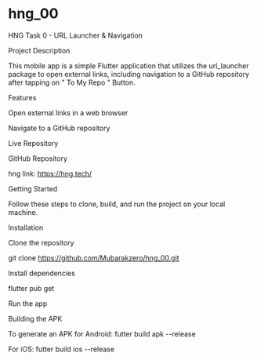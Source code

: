 # hng_00

HNG Task 0 - URL Launcher & Navigation

Project Description

This mobile app is a simple Flutter application that utilizes the url_launcher package to open external links, including navigation to a GitHub repository after tapping on " To My Repo " Button.

Features

Open external links in a web browser

Navigate to a GitHub repository

Live Repository

GitHub Repository

hng link: https://hng.tech/

Getting Started

Follow these steps to clone, build, and run the project on your local machine.

Installation

Clone the repository

git clone https://github.com/Mubarakzero/hng_00.git

Install dependencies

flutter pub get

Run the app

Building the APK

To generate an APK for Android:
futter build apk --release

For iOS:
futter build ios --release